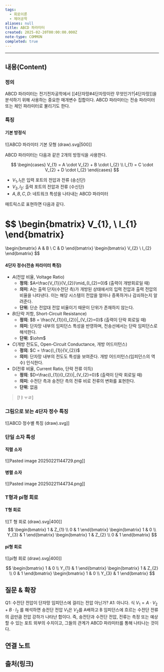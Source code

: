 ```yaml
---
tags:
  - 회로이론
  - 제어공학
aliases: null
title: ABCD 파라미터
created: 2025-02-20T00:00:00.000Z
note-type: COMMON
completed: true
---
```


---

## 내용(Content)

### 정의

ABCD 파라미터는 전기전자공학에서 [[4단자망#4단자망이란 무엇인가?|4단자망]]을 분석하기 위해 사용하는 중요한 매개변수 집합이다. ABCD 파라미터는 전송 파라미터 또는 체인 파라미터로 불리기도 한다.

### 특징

#### 기본 방정식

![[ABCD 파라미터 기본 모형 (draw).svg|500]]

ABCD 파라미터는 다음과 같은 2개의 방정식을 사용한다.

$$
\begin{cases}
V_{1} = A \cdot V_{2} +  B \cdot I_{2} \\
I_{1} = C \cdot V_{2} + D \cdot I_{2}
\end{cases}
$$

- $V_{1}, I_{1}$은 입력 포트의 전압과 전류 (송신단)
- $V_{2}, I_{2}$: 출력 포트의 전압과 전류 (수신단)
- $A,B,C,D$: 네트워크 특성을 나타내는 ABCD 파라미터

매트릭스로 표현하면 다음과 같다.

$$
\begin{bmatrix}
V_{1}, \\
I_{1}
\end{bmatrix}
=
\begin{bmatrix}
A & B \\
C & D
\end{bmatrix}
\begin{bmatrix}
V_{2} \\
I_{2}
\end{bmatrix}
$$


#### 4단자 정수(전송 파라미터 특징)

- $A$(전압 비율, Voltage Ratio)
	- **정의**: $A=\frac{V_{1}}{V_{2}}\mid_{I_{2}=0}$  (출력이 개방회로일 때)
	- **의미**: A는 출력 단자(수전단 측)가 개방된 상태에서의 입력 전압과 출력 전압의 비율을 나타낸다. 이는 해당 시스템이 전압을 얼마나 증폭하거나 감쇠하는지 알려준다.
	- **단위**: 단순 전압대 전압 비율이기 때문이 단위가 존재하지 않는다.
- $B$(단락 저항, Short-Circuit Resistance)
	- **정의**: $B = \frac{V_{1}}{I_{2}}|_{V_{2}=0}$ (출력이 단락 회로일 때)
	- **의미**: 단자망 내부의 임피던스 특성을 반영하며, 전송선에서는 단락 임피던스로 해석한다.
	- **단위**: $\ohm$
- $C$(개방 전도도, Open-Circuit Conductance, 개방 어드미턴스)
	- **정의**: $C = \frac{I_{1}}{V_{2}}$
	- **의미**: 단자망 내부의 전도도 특성을 보여준다. 개방 어드미턴스(임피던스의 역수) 인식한다.
- D(전류 비율, Current Ratio, 단락 전류 이득)
	- **정의**: $D=\frac{I_{1}}{I_{2}}|_{V_{2}=0}$ (출력이 단락 회로일 때)
	- **의미**: 수전단 측과 송전단 측의 전류 비로 전류의 변화를 표현한다.
	- **단위**: 없음

>[!ㅑㅜㄹ]

### 그림으로 보는 4단자 정수 특징

![[ABCD 정수별 특징 (draw).svg]]

### 단일 소자 특성

#### 직렬 소자

![[Pasted image 20250221144729.png]]

#### 병렬 소자

![[Pasted image 20250221144734.png]]

### T형과  pi형 회로

#### T형 회로

![[T 형 회로 (draw).svg|400]]
$$
\begin{bmatrix}
1 & Z_{1} \\
0 & 1
\end{bmatrix}
\begin{bmatrix}
1 & 0 \\
Y_{3} & 1
\end{bmatrix}
\begin{bmatrix}
1 & Z_{2} \\
0 & 1
\end{bmatrix}
$$

#### pi형 회로

![[pi형 회로 (draw).svg|400]]

$$
\begin{bmatrix}
1 & 0 \\
Y_{1} & 1
\end{bmatrix}
\begin{bmatrix}
1 & Z_{2} \\
0 & 1
\end{bmatrix}
\begin{bmatrix}
1 & 0 \\
Y_{3} & 1
\end{bmatrix}
$$


## 질문 & 확장

Q1: 수전단 전압이 단자망 임피던스에 걸리는 전압 아닌가?
A1: 아니다. 식 $V_{1} = A \cdot V_{2} + B \cdot I_{2}$ 를 해석하면 송전단 전압 $V_{1}$은 $V_{2}$를 A배하고 B 임피던스에 흐르는 수전단 전류의 곱만큼 전압 강하가 나타난 합이다. 즉, 송전단과 수전단 전압, 전류는 측정 또는 예상할 수 있는 포트 외부의 수치이고, 그들의 관계가 ABCD 파라미터를 통해 나타나는 것이다.

## 연결 노트

## 출처(링크)





